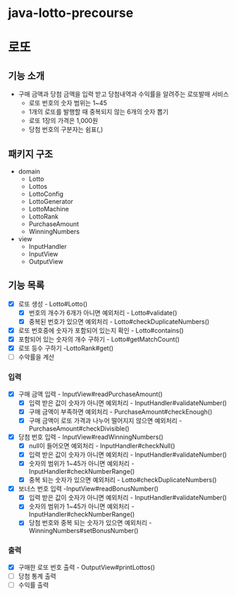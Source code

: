 # java-lotto-precourse

# 로또

## 기능 소개

- 구매 금액과 당첨 금액을 입력 받고 당첨내역과 수익률을 알려주는 로또발매 서비스
    - 로또 번호의 숫자 범위는 1~45
    - 1개의 로또를 발행할 때 중복되지 않는 6개의 숫자 뽑기
    - 로또 1장의 가격은 1,000원
    - 당첨 번호의 구분자는 쉼표(,)

## 패키지 구조

- domain
    - Lotto
    - Lottos
    - LottoConfig
    - LottoGenerator
    - LottoMachine
    - LottoRank
    - PurchaseAmount
    - WinningNumbers
- view
    - InputHandler
    - InputView
    - OutputView

## 기능 목록

- [x] 로또 생성 - Lotto#Lotto()
    - [x] 번호의 개수가 6개가 아니면 예외처리 - Lotto#validate()
    - [x] 중복된 번호가 있으면 예외처리 - Lotto#checkDuplicateNumbers()
- [x] 로또 번호중에 숫자가 포함되어 있는지 확인 - Lotto#contains()
- [x] 포함되어 있는 숫자의 개수 구하기 - Lotto#getMatchCount()
- [x] 로또 등수 구하기 -LottoRank#get()
- [ ] 수악률을 계산

### 입력

- [x] 구매 금액 입력 - InputView#readPurchaseAmount()
    - [x] 입력 받은 값이 숫자가 아니면 예외처리 - InputHandler#validateNumber()
    - [x] 구매 금액이 부족하면 예외처리 - PurchaseAmount#checkEnough()
    - [x] 구매 금액이 로또 가격과 나누어 떨어지지 않으면 예외처리 - PurchaseAmount#checkDivisible()
- [x] 당첨 번호 입력 - InputView#readWinningNumbers()
    - [x] null이 들어오면 예외처리 - InputHandler#checkNull()
    - [x] 입력 받은 값이 숫자가 아니면 예외처리 - InputHandler#validateNumber()
    - [x] 숫자의 범위가 1~45가 아니면 예외처리 - InputHandler#checkNumberRange()
    - [x] 중복 되는 숫자가 있으면 예외처리 - Lotto#checkDuplicateNumbers()
- [x] 보너스 번호 입력 -InputView#readBonusNumber()
    - [x] 입력 받은 값이 숫자가 아니면 예외처리 - InputHandler#validateNumber()
    - [x] 숫자의 범위가 1~45가 아니면 예외처리 - InputHandler#checkNumberRange()
    - [x] 당첨 번호와 중복 되는 숫자가 있으면 예외처리 - WinningNumbers#setBonusNumber()

### 출력

- [x] 구매한 로또 번호 출력 - OutputView#printLottos()
- [ ] 당첨 통계 출력
- [ ] 수익률 출력